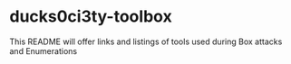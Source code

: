 # ducks0ci3ty-toolbox

 This README will offer links and listings of tools used during Box attacks and Enumerations
